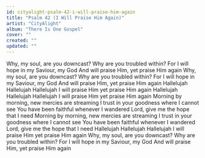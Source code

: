 ```yaml
---
id: cityalight-psalm-42-i-will-praise-him-again
title: "Psalm 42 (I Will Praise Him Again)"
artist: "CityAlight"
album: "There Is One Gospel"
cover: ""
created: ""
updated: ""
---
```


Why, my soul, are you downcast?
Why are you troubled within?
For I will hope in my Saviour, my God
And will praise Him, yet praise Him again
Why, my soul, are you downcast?
Why are you troubled within?
For I will hope in my Saviour, my God
And will praise Him, yet praise Him again
Hallelujah
Hallelujah
Hallelujah
I will praise Him yet praise Him again
Hallelujah
Hallelujah
Hallelujah
I will praise Him yet praise Him again
Morning by morning, new mercies are streaming
I trust in your goodness where I cannot see
You have been faithful whenever I wandered
Lord, give me the hope that I need
Morning by morning, new mercies are streaming
I trust in your goodness where I cannot see
You have been faithful whenever I wandered
Lord, give me the hope that I need
Hallelujah
Hallelujah
Hallelujah
I will praise Him yet praise Him again
Why, my soul, are you downcast?
Why are you troubled within?
For I will hope in my Saviour, my God
And will praise Him, yet praise Him again